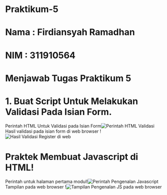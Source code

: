 # Praktikum-5
# Nama : Firdiansyah Ramadhan
# NIM  : 311910564
# Menjawab Tugas Praktikum 5
# 1. Buat Script Untuk Melakukan Validasi Pada Isian Form.
Perintah HTML Untuk Validasi pada Isian Form![Perintah HTML Validasi](https://user-images.githubusercontent.com/81859768/116782019-ed789200-aab0-11eb-8dd1-25de5797c84d.png)
Hasil validasi pada isian form di web browser !![Hasil Validasi Register di web](https://user-images.githubusercontent.com/81859768/116782032-05501600-aab1-11eb-9ce7-807cbc746b56.png)
# Praktek Membuat Javascript di HTML!
Perintah untuk halaman pertama modul!![Perintah Pengenalan Javascript](https://user-images.githubusercontent.com/81859768/116782127-958e5b00-aab1-11eb-89a8-80377551fc98.png)
Tampilan pada web browser !![Tampilan Pengenalan JS pada web browser](https://user-images.githubusercontent.com/81859768/116782141-a8089480-aab1-11eb-9090-35f4d2a90b18.png)
